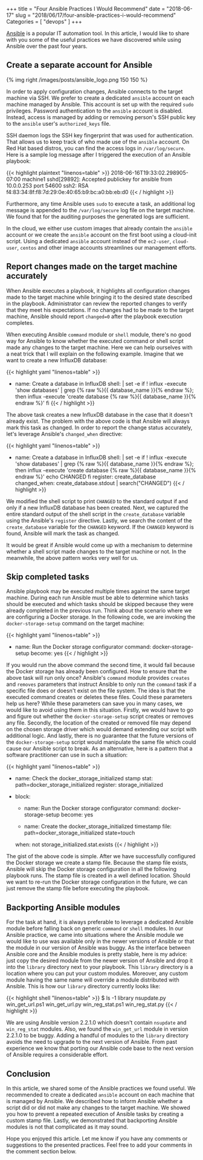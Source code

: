 +++
title = "Four Ansible Practices I Would Recommend"
date = "2018-06-17"
slug = "2018/06/17/four-ansible-practices-i-would-recommend"
Categories = [ "devops" ]
+++

[Ansible](https://www.ansible.com/) is a popular IT automation tool. In this article, I would like to share with you some of the useful practices we have discovered while using Ansible over the past four years.

<!--more-->

## Create a separate account for Ansible

{% img right /images/posts/ansible_logo.png 150 150 %}

In order to apply configuration changes, Ansible connects to the target machine via SSH. We prefer to create a dedicated `ansible` account on each machine managed by Ansible. This account is set up with the required `sudo` privileges. Password authentication to the `ansible` account is disabled. Instead, access is managed by adding or removing person's SSH public key to the `ansible` user's `authorized_keys` file.

SSH daemon logs the SSH key fingerprint that was used for authentication. That allows us to keep track of who made use of the `ansible` account. On Red Hat based distros, you can find the access logs in `/var/log/secure`. Here is a sample log message after I triggered the execution of an Ansible playbook:

{{< highlight plaintext "linenos=table" >}}
2018-06-16T19:33:02.298905-07:00 machine1 sshd[29892]: Accepted publickey for ansible from 10.0.0.253 port 54600 ssh2: RSA f4:83:34:8f:f8:7d:29:0e:40:65:b9:bc:a0:bb:eb:d0
{{< / highlight >}}

Furthermore, any time Ansible uses `sudo` to execute a task, an additional log message is appended to the `/var/log/secure` log file on the target machine. We found that for the auditing purposes the generated logs are sufficient.

In the cloud, we either use custom images that already contain the `ansible` account or we create the `ansible` account on the first boot using a cloud-init script. Using a dedicated `ansible` account instead of the `ec2-user`, `cloud-user`, `centos` and other image accounts streamlines our management efforts.

## Report changes made on the target machine accurately

When Ansible executes a playbook, it highlights all configuration changes made to the target machine while bringing it to the desired state described in the playbook. Administrator can review the reported changes to verify that they meet his expectations.  If no changes had to be made to the target machine, Ansible should report `changed=0` after the playbook execution completes.

When executing Ansible `command` module or `shell` module, there's no good way for Ansible to know whether the executed command or shell script made any changes to the target machine. Here we can help ourselves with a neat trick that I will explain on the following example.  Imagine that we want to create a new InfluxDB database:

{{< highlight yaml "linenos=table" >}}
- name: Create a database in InfluxDB
  shell: |
    set -e
    if ! influx -execute 'show databases' | grep {% raw %}{{ database_name }}{% endraw %}; then
      influx -execute 'create database {% raw %}{{ database_name }}{% endraw %}'
    fi
{{< / highlight >}}

The above task creates a new InfluxDB database in the case that it doesn't already exist. The problem with the above code is that Ansible will always mark this task as changed. In order to report the change status accurately, let's leverage Ansible's `changed_when` directive:

{{< highlight yaml "linenos=table" >}}
- name: Create a database in InfluxDB
  shell: |
    set -e
    if ! influx -execute 'show databases' | grep {% raw %}{{ database_name }}{% endraw %}; then
      influx -execute 'create database {% raw %}{{ database_name }}{% endraw %}'
      echo CHANGED
    fi
  register: create_database
  changed_when: create_database.stdout | search("CHANGED")
{{< / highlight >}}

We modified the shell script to print `CHANGED` to the standard output if and only if a new InfluxDB database has been created. Next, we captured the entire standard output of the shell script in the `create_database` variable using the Ansible's `register` directive. Lastly, we search the content of the `create_database` variable for the `CHANGED` keyword. If the `CHANGED` keyword is found, Ansible will mark the task as changed.

It would be great if Ansible would come up with a mechanism to determine whether a shell script made changes to the target machine or not. In the meanwhile, the above pattern works very well for us.

## Skip completed tasks

Ansible playbook may be executed multiple times against the same target machine. During each run Ansible must be able to determine which tasks should be executed and which tasks should be skipped because they were already completed in the previous run. Think about the scenario where we are configuring a Docker storage. In the following code, we are invoking the `docker-storage-setup` command on the target machine:

{{< highlight yaml "linenos=table" >}}
- name: Run the Docker storage configurator
  command: docker-storage-setup
  become: yes
{{< / highlight >}}

If you would run the above command the second time, it would fail because the Docker storage has already been configured. How to ensure that the above task will run only once? Ansible's `command` module provides `creates` and `removes` parameters that instruct Ansible to only run the `command` task if a specific file does or doesn't exist on the file system. The idea is that the executed command creates or deletes these files. Could these parameters help us here? While these parameters can save you in many cases, we would like to avoid using them in this situation. Firstly, we would have to go and figure out whether the `docker-storage-setup` script creates or removes any file. Secondly, the location of the created or removed file may depend on the chosen storage driver which would demand extending our script with additional logic. And lastly, there is no guarantee that the future versions of the `docker-storage-setup` script would manipulate the same file which could cause our Ansible script to break. As an alternative, here is a pattern that a software practitioner can use in such a situation:

{{< highlight yaml "linenos=table" >}}
- name: Check the docker_storage_initialized stamp
  stat: path=docker_storage_initialized
  register: storage_initialized

- block:
    - name: Run the Docker storage configurator
      command: docker-storage-setup
      become: yes

    - name: Create the docker_storage_initialized timestamp
      file: path=docker_storage_initialized state=touch

  when: not storage_initialized.stat.exists
{{< / highlight >}}

The gist of the above code is simple. After we have successfully configured the Docker storage we create a stamp file. Because the stamp file exists, Ansible will skip the Docker storage configuration in all the following playbook runs. The stamp file is created in a well defined location. Should we want to re-run the Docker storage configuration in the future, we can just remove the stamp file before executing the playbook.

## Backporting Ansible modules

For the task at hand, it is always preferable to leverage a dedicated Ansible module before falling back on generic `command` or `shell` modules. In our Ansible practice, we came into situations where the Ansible module we would like to use was available only in the newer versions of Ansible or that the module in our version of Ansible was buggy. As the interface between Ansible core and the Ansible modules is pretty stable, here is my advice: just copy the desired module from the newer version of Ansible and drop it into the `library` directory next to your playbook. This `library` directory is a location where you can put your custom modules. Moreover, any custom module having the same name will override a module distributed with Ansible. This is how our `library` directory currently looks like:

{{< highlight shell "linenos=table" >}}
$ ls -1 library
nsupdate.py
win_get_url.ps1
win_get_url.py
win_reg_stat.ps1
win_reg_stat.py
{{< / highlight >}}

We are using Ansible version 2.2.1.0 which doesn't contain `nsupdate` and `win_reg_stat` modules. Also, we found the `win_get_url` module in version 2.2.1.0 to be buggy. Adding a handful of modules to the `library` directory avoids the need to upgrade to the next version of Ansible. From past experience we know that porting our Ansible code base to the next version of Ansible requires a considerable effort.

## Conclusion

In this article, we shared some of the Ansible practices we found useful. We recommended to create a dedicated `ansible` account on each machine that is managed by Ansible. We described how to inform Ansible whether a script did or did not make any changes to the target machine. We showed you how to prevent a repeated execution of Ansible tasks by creating a custom stamp file. Lastly, we demonstrated that backporting Ansible modules is not that complicated as it may sound.

Hope you enjoyed this article. Let me know if you have any comments or suggestions to the presented practices. Feel free to add your comments in the comment section below.
